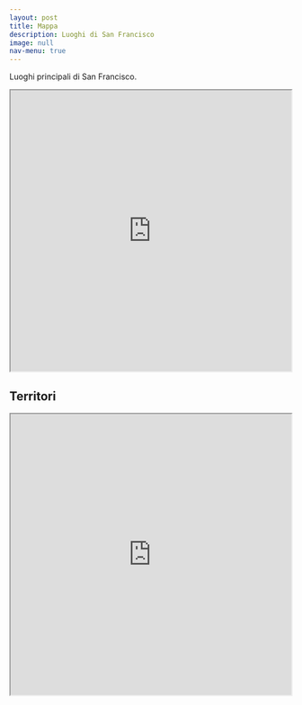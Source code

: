 ```yaml
---
layout: post
title: Mappa
description: Luoghi di San Francisco
image: null
nav-menu: true
---
```


Luoghi principali di San Francisco.

<iframe src="https://www.google.com/maps/d/embed?mid=1nUhnjfI3a9MRb5TPdyuUOKQpacc" width="500" height="500"></iframe>

## Territori

<iframe src="https://www.google.com/maps/d/embed?mid=1CiT0Lb-6BPn4tE_0CUH62D_EF-OF6CpY" width="500" height="500"></iframe>